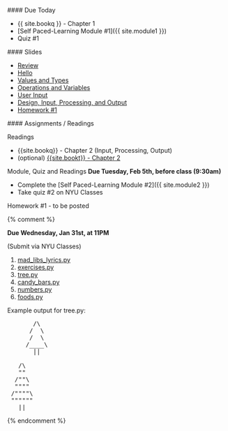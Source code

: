 <a name="class2"></a>
<article class="due" markdown="block">
####  Due Today


* {{ site.bookq }} - Chapter 1
* [Self Paced-Learning Module #1]({{ site.module1 }})
* Quiz #1

</article>

<article class="slides" markdown="block">
####  Slides

* [Review](classes/02/review.html)
* [Hello](classes/02/hello.html) 
* [Values and Types](classes/02/values-and-types.html)
* [Operations and Variables](classes/02/operations-and-variables.html)
* [User Input](classes/02/user-input.html)
* [Design, Input, Processing, and Output](classes/02/design-input-output.html)
* [Homework #1](#homework1)

</article>

<article class="assignments" markdown="block">
####  Assignments / Readings		

<a name="homework1"></a>


Readings

* {{site.bookq}} - Chapter 2 (Input, Processing, Output)
* (optional) [{{site.bookt}} - Chapter 2](http://openbookproject.net/thinkcs/python/english3e/variables_expressions_statements.html)

Module, Quiz and Readings __Due Tuesday, Feb 5th, before class (9:30am)__ 

* Complete the [Self Paced-Learning Module #2]({{ site.module2 }})
* Take quiz #2 on NYU Classes

Homework #1 - to be posted

{% comment %} 

__Due Wednesday, Jan 31st, at 11PM__ 

(Submit via NYU Classes)

1. [mad_libs_lyrics.py](homework/hw01/mad_libs_lyrics.py)
2. [exercises.py](homework/hw01/exercises.py)
3. [tree.py](homework/hw01/tree.py)
4. [candy_bars.py](homework/hw01/candy_bars.py)
5. [numbers.py](homework/hw01/numbers.py)
6. [foods.py](homework/hw01/foods.py)

Example output for tree.py:

<pre>
       /\
      /  \
      /  \
     /____\
       ||

   /\
   ""
  /""\ 
  """"
 /""""\
 """""" 
   ||
</pre>
<!--_-->
{% endcomment %}
</article>


